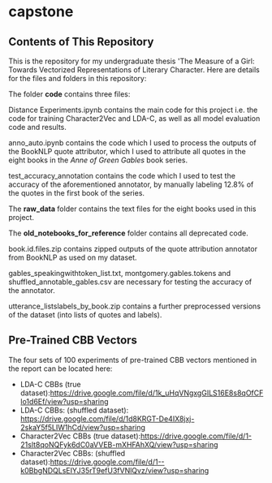 # capstone

## Contents of This Repository
This is the repository for my undergraduate thesis 'The Measure of a Girl: Towards Vectorized Representations of Literary Character. Here are details for the files and folders in this repository:

The folder **code** contains three files:

Distance Experiments.ipynb contains the main code for this project i.e. the code for training Character2Vec and LDA-C, as well as all model evaluation code and results. 

anno_auto.ipynb contains the code which I used to process the outputs of the BookNLP quote attributor, which I used to attribute all quotes in the eight books in the *Anne of Green Gables* book series.

test_accuracy_annotation contains the code which I used to test the accuracy of the aforementioned annotator, by manually labeling 12.8% of the quotes in the first book of the series. 

The **raw_data** folder contains the text files for the eight books used in this project.

The **old_notebooks_for_reference** folder contains all deprecated code.

book.id.files.zip contains zipped outputs of the quote attribution annotator from BookNLP as used on my dataset.

gables_speakingwithtoken_list.txt, montgomery.gables.tokens and shuffled_annotable_gables.csv are necessary for testing the accuracy of the annotator.

utterance_listslabels_by_book.zip contains a further preprocessed versions of the dataset (into lists of quotes and labels).

## Pre-Trained CBB Vectors
The four sets of 100 experiments of pre-trained CBB vectors mentioned in the report can be located here: 
- LDA-C CBBs (true dataset):https://drive.google.com/file/d/1k_uHqVNgxgGILS16E8s8qOfCFlo1d6Ef/view?usp=sharing
- LDA-C CBBs: (shuffled dataset): https://drive.google.com/file/d/1d8KRGT-De4IX8jxj-2skaY5f5LIW1hCd/view?usp=sharing
- Character2Vec CBBs (true dataset):https://drive.google.com/file/d/1-21slt8qoNQFyk6dC0aVVEB-mXHFAhXQ/view?usp=sharing
- Character2Vec CBBs: (shuffled dataset):https://drive.google.com/file/d/1--k0BbgNDQLsEIYJ35rT9efU3fVNlQvz/view?usp=sharing
